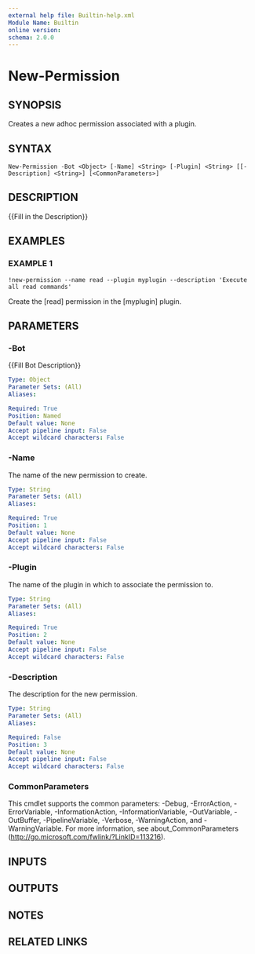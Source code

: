 ```yaml
---
external help file: Builtin-help.xml
Module Name: Builtin
online version:
schema: 2.0.0
---
```


# New-Permission

## SYNOPSIS
Creates a new adhoc permission associated with a plugin.

## SYNTAX

```
New-Permission -Bot <Object> [-Name] <String> [-Plugin] <String> [[-Description] <String>] [<CommonParameters>]
```

## DESCRIPTION
{{Fill in the Description}}

## EXAMPLES

### EXAMPLE 1
```
!new-permission --name read --plugin myplugin --description 'Execute all read commands'
```

Create the \[read\] permission in the \[myplugin\] plugin.

## PARAMETERS

### -Bot
{{Fill Bot Description}}

```yaml
Type: Object
Parameter Sets: (All)
Aliases:

Required: True
Position: Named
Default value: None
Accept pipeline input: False
Accept wildcard characters: False
```

### -Name
The name of the new permission to create.

```yaml
Type: String
Parameter Sets: (All)
Aliases:

Required: True
Position: 1
Default value: None
Accept pipeline input: False
Accept wildcard characters: False
```

### -Plugin
The name of the plugin in which to associate the permission to.

```yaml
Type: String
Parameter Sets: (All)
Aliases:

Required: True
Position: 2
Default value: None
Accept pipeline input: False
Accept wildcard characters: False
```

### -Description
The description for the new permission.

```yaml
Type: String
Parameter Sets: (All)
Aliases:

Required: False
Position: 3
Default value: None
Accept pipeline input: False
Accept wildcard characters: False
```

### CommonParameters
This cmdlet supports the common parameters: -Debug, -ErrorAction, -ErrorVariable, -InformationAction, -InformationVariable, -OutVariable, -OutBuffer, -PipelineVariable, -Verbose, -WarningAction, and -WarningVariable.
For more information, see about_CommonParameters (http://go.microsoft.com/fwlink/?LinkID=113216).

## INPUTS

## OUTPUTS

## NOTES

## RELATED LINKS
